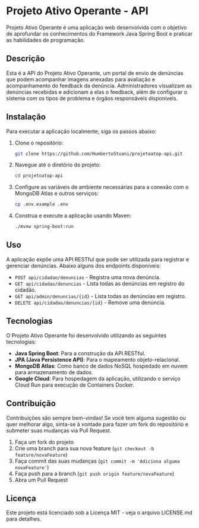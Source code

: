 # Projeto Ativo Operante - API

Projeto Ativo Operante é uma aplicação web desenvolvida com o objetivo de aprofundar os conhecimentos do Framework Java Spring Boot e praticar as habilidades de programação.

## Descrição

Esta é a API do Projeto Ativo Operante, um portal de envio de denúncias que podem acompanhar imagens anexadas para avaliação e acompanhamento do feedback da denúncia. Administradores visualizam as denúncias recebidas e adicionam a elas o feedback, além de configurar o sistema com os tipos de problema e órgãos responsáveis disponíveis.

## Instalação

Para executar a aplicação localmente, siga os passos abaixo:

1. Clone o repositório:
    ```sh
    git clone https://github.com/HumbertoStuani/projetoatop-api.git
    ```

2. Navegue até o diretório do projeto:
    ```sh
    cd projetoatop-api
    ```

3. Configure as variáveis de ambiente necessárias para a conexão com o MongoDB Atlas e outros serviços:
    ```sh
    cp .env.example .env
    ```

4. Construa e execute a aplicação usando Maven:
    ```sh
    ./mvnw spring-boot:run
    ```

## Uso

A aplicação expõe uma API RESTful que pode ser utilizada para registrar e gerenciar denúncias. Abaixo alguns dos endpoints disponíveis:

- `POST api/cidadao/denuncias` - Registra uma nova denúncia.
- `GET api/cidadao/denuncias` - Lista todas as denúncias em registro do cidadão.
- `GET api/admin/denuncias/{id}` - Lista todas as denúncias em registro.
- `DELETE api/cidadao/denuncias/{id}` - Remove uma denúncia.


## Tecnologias

O Projeto Ativo Operante foi desenvolvido utilizando as seguintes tecnologias:

- **Java Spring Boot**: Para a construção da API RESTful.
- **JPA (Java Persistence API)**: Para o mapeamento objeto-relacional.
- **MongoDB Atlas**: Como banco de dados NoSQL hospedado em nuvem para armazenamento de dados.
- **Google Cloud**: Para hospedagem da aplicação, utilizando o serviço Cloud Run para execução de Containers Docker.

## Contribuição

Contribuições são sempre bem-vindas! Se você tem alguma sugestão ou quer melhorar algo, sinta-se à vontade para fazer um fork do repositório e submeter suas mudanças via Pull Request.

1. Faça um fork do projeto
2. Crie uma branch para sua nova feature (`git checkout -b feature/novaFeature`)
3. Faça commit das suas mudanças (`git commit -m 'Adiciona alguma novaFeature'`)
4. Faça push para a branch (`git push origin feature/novaFeature`)
5. Abra um Pull Request

## Licença

Este projeto está licenciado sob a Licença MIT - veja o arquivo LICENSE.md para detalhes.

